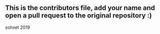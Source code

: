 ## This is the contributors file, add your name and open a pull request to the original repository :)
sohxet 2019
